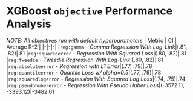 # XGBoost `objective` Performance Analysis
*NOTE: All objectives run with default hyperparameters*
| Metric | CI | Average R^2 |
|-|-|-|
|`reg:gamma` - *Gamma Regression With Log-Link*|(.81, .82)|.81
|`reg:squarederror` - *Regression With Squared Loss*|(.80, .82)|.81
|`reg:tweedie` - *Tweedie Regression With Log-Link*|(.80, .82)|.81
|`reg:absoluteerror` - *Regression with L1 Error*|(.77, .79)|.78
|`reg:quantileerror` - *Quantile Loss w/ alpha=0.5*|(.77, .79)|.78
|`reg:squaredlogerror` - *Regression With Squared Log Loss*|(.74, .75)|.74
|`reg:pseudohubererror` - *Regression With Pseudo Huber Loss*|(-3572.11, -3393.12)|-3482.61
